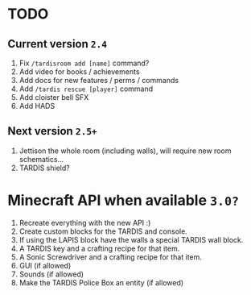 # TODO

## Current version `2.4`
1. Fix `/tardisroom add [name]` command?
2. Add video for books / achievements
3. Add docs for new features / perms / commands
4. Add `/tardis rescue [player]` command
5. Add cloister bell SFX
6. Add HADS

## Next version `2.5+`
1. Jettison the whole room (including walls), will require new room schematics...
2. TARDIS shield?

# Minecraft API when available `3.0?`
1. Recreate everything with the new API :)
2. Create custom blocks for the TARDIS and console.
3. If using the LAPIS block have the walls a special TARDIS wall block.
4. A TARDIS key and a crafting recipe for that item.
5. A Sonic Screwdriver and a crafting recipe for that item.
6. GUI (if allowed)
7. Sounds (if allowed)
8. Make the TARDIS Police Box an entity (if allowed)
